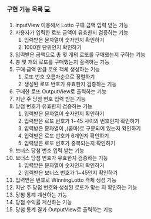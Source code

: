 ### 구현 기능 목록 💻

1. inputView 이용해서 Lotto 구매 금액 입력 받는 기능
2. 사용자가 입력한 로또 금액이 유효한지 검증하는 기능
   1. 입력받은 문자열이 숫자인지 확인하기
   2. 1000원 단위인지 확인하기
3. 입력받은 금액으로 총 몇 개의 로또를 구매했는지 구하는 기능
4. 총 몇 개의 로또를 구매했는지 출력하는 기능
5. 구매 금액 만큼 로또 객체 생성하는 기능
   1. 로또 번호 오름차순으로 정렬하기
   2. 생성된 로또 번호가 유효한지 검증하는 기능
6. 구매한 로또 OutputView로 출력하는 기능
7. 지난 주 당첨 번호 입력 받는 기능
8. 당첨 번호가 유효한지 검증하는 기능
   1. 입력받은 문자열이 숫자인지 확인하기
   2. 입력받은 로또 번호가 1~45 사이의 번호인지 확인하기
   3. 입력받은 문자열이 ,(콤마)로 구분되어 있는지 확인하기
   4. 입력받은 로또 번호가 6개인지 확인하기
   5. 입력받은 로또 번호가 중복되는지 확인하기
9. 보너스 당첨 번호 입력 받는 기능
10. 보너스 당첨 번호가 유효한지 검증하는 기능
    1. 입력받은 문자열이 숫자인지 확인하기
    2. 입력받은 보너스 번호가 1~45인지 확인하기
11. 입력받은 번호로 WinningLotto 객체 생성 기능
12. 지난 주 당첨 번호와 생성된 로또가 맞는 지 확인하는 기능
13. 당첨 통계 계산하는 기능
14. 당첨 수익률 계산하는 기능
15. 당첨 통계 결과 OutputView로 출력하는 기능